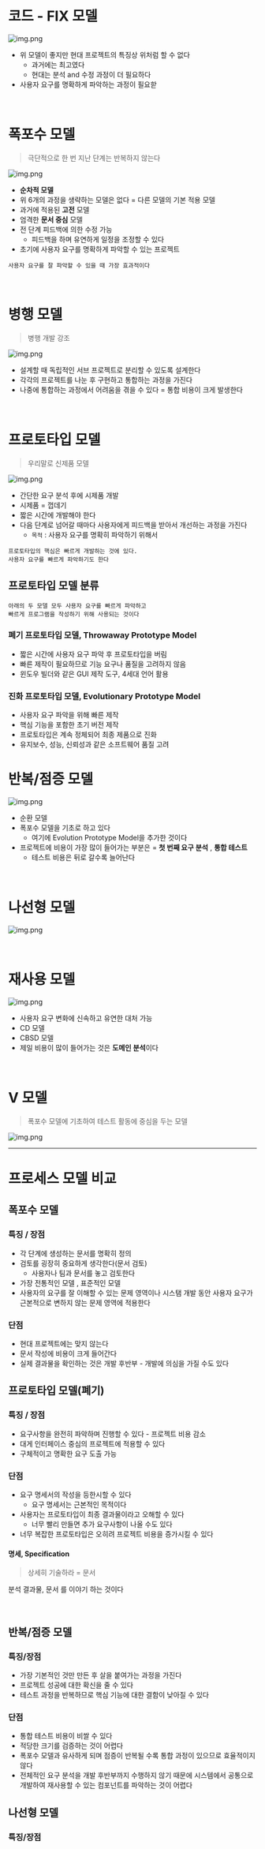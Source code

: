 # 코드 - FIX 모델

![img.png](img/Code-FIx%20Model.png)

* 위 모델이 좋지만 현대 프로젝트의 특징상 위처럼 할 수 없다
    * 과거에는 최고였다
    * 현대는 분석 and 수정 과정이 더 필요하다
* 사용자 요구를 명확하게 파악하는 과정이 필요핟

<br>

# 폭포수 모델

> 극단적으로 한 번 지난 단계는 반복하지 않는다

![img.png](img/Waterfall%20Model.png)

* **순차적 모델**
* 위 6개의 과정을 생략하는 모델은 없다 = 다른 모델의 기본 적용 모델
* 과거에 적용된 **고전** 모델
* 엄격한 **문서 중심** 모델
* 전 단계 피드백에 의한 수정 가능
    * 피드백을 하며 유연하게 일정을 조정할 수 있다
* 초기에 사용자 요구를 명확하게 파악할 수 있는 프로젝트

```
사용자 요구를 잘 파악할 수 있을 때 가장 효과적이다
```

<br>

# 병행 모델

> 병행 개발 강조

![img.png](img/Parallelism%20Model.png)

* 설계할 때 독립적인 서브 프로젝트로 분리할 수 있도록 설계한다
* 각각의 프로젝트를 나눈 후 구현하고 통합하는 과정을 가진다
* 나중에 통합하는 과정에서 어려움을 겪을 수 있다 = 통합 비용이 크게 발생한다

<br>

# 프로토타입 모델

> 우리말로 신제품 모델

![img.png](img/Prototype%20Model.png)

* 간단한 요구 분석 후에 시제품 개발
* 시제품 = 껍데기
* 짧은 시간에 개발해야 한다
* 다음 단계로 넘어갈 때마다 사용자에게 피드백을 받아서 개선하는 과정을 가진다
    * `목적` : 사용자 요구를 명확히 파악하기 위해서

```
프로토타입의 핵심은 빠르게 개발하는 것에 있다.
사용자 요구를 빠르게 파악하기도 한다
```

## 프로토타입 모델 분류

```
아래의 두 모델 모두 사용자 요구를 빠르게 파악하고
빠르게 프로그램을 작성하기 위해 사용되는 것이다
```

### 폐기 프로토타입 모델, Throwaway Prototype Model

* 짧은 시간에 사용자 요구 파악 후 프로토타입을 버림
* 빠른 제작이 필요하므로 기능 요구나 품질을 고려하지 않음
* 윈도우 빌더와 같은 GUI 제작 도구, 4세대 언어 활용

### 진화 프로토타입 모델, Evolutionary Prototype Model

* 사용자 요구 파악을 위해 빠른 제작
* 핵심 기능을 포함한 초기 버전 제작
* 프로토타입은 계속 정체되어 최종 제품으로 진화
* 유지보수, 성능, 신뢰성과 같은 소프트웨어 품질 고려

# 반복/점증 모델

![img.png](img/반복-점증%20모델.png)

* 순환 모델
* 폭포수 모델을 기초로 하고 있다
    * 여기에 Evolution Prototype Model을 추가한 것이다
* 프로젝트에 비용이 가장 많이 들어가는 부분은 = **첫 번째 요구 분석** , **통합 테스트**
    * 테스트 비용은 뒤로 갈수록 늘어난다

<br>

# 나선형 모델

![img.png](img/ch%202/나선형%20모델.png)


<br>

# 재사용 모델

![img.png](img/ch%202/재사용%20모델.png)

* 사용자 요구 변화에 신속하고 유연한 대처 가능
* CD 모델
* CBSD 모델
* 제일 비용이 많이 들어가는 것은 **도메인 분석**이다

<br>

# V 모델

> 폭포수 모델에 기초하여 테스트 활동에 중심을 두는 모델

![img.png](img/ch%202/V%20Model.png)


- - -

# 프로세스 모델 비교

## 폭포수 모델

### 특징 / 장점

* 각 단계에 생성하는 문서를 명확히 정의
* 검토를 굉장히 중요하게 생각한다(문서 검토)
    * 사용자나 팀과 문서를 놓고 검토한다
* 가장 전통적인 모델 , 표준적인 모델
* 사용자의 요구를 잘 이해할 수 있는 문제 영역이나 시스탬 개발 동안 사용자 요구가 근본적으로 변하지 않는 문제 영역에 적용한다

### 단점

* 현대 프로젝트에는 맞지 않는다
* 문서 작성에 비용이 크게 들어간다
* 실제 결과물을 확인하는 것은 개발 후반부 - 개발에 의심을 가질 수도 있다

## 프로토타입 모델(폐기)

### 특징 / 장점

* 요구사항을 완전히 파악하며 진행할 수 있다 - 프로젝트 비용 감소
* 대게 인터페이스 중심의 프로젝트에 적용할 수 있다
* 구체적이고 명확한 요구 도출 가능

### 단점

* 요구 명세서의 작성을 등한시할 수 있다
    * 요구 명세서는 근본적인 목적이다
* 사용자는 프로토타입이 최종 결과물이라고 오해할 수 있다
    * 너무 빨리 만들면 추가 요구사항이 나올 수도 있다
* 너무 복잡한 프로토타입은 오히려 프로젝트 비용을 증가시킬 수 있다

#### 명세, Specification

> 상세히 기술하라 = 문서

분석 결과물, 문서 를 이야기 하는 것이다


<br>

## 반복/점증 모델

### 특징/장점

* 가장 기본적인 것만 만든 후 살을 붙여가는 과정을 가진다
* 프로젝트 성공에 대한 확신을 줄 수 있다
* 테스트 과정을 반복하므로 핵심 기능에 대한 결함이 낮아질 수 있다

### 단점

* 통합 테스트 비용이 비쌀 수 있다
* 적당한 크기를 검증하는 것이 어렵다
* 폭포수 모델과 유사하게 되며 점증이 반복될 수록 통합 과정이 있으므로 효율적이지 않다
* 전체적인 요구 분석을 개발 후반부까지 수행하지 않기 때문에 시스템에서 공통으로 개발하여 재사용할 수 있는 컴포넌트를 파악하는 것이 어렵다

## 나선형 모델
### 특징/장점
